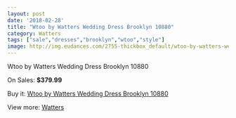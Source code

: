 ```yaml
---
layout: post
date: '2018-02-28'
title: "Wtoo by Watters Wedding Dress Brooklyn 10880"
category: Watters
tags: ["sale","dresses","brooklyn","wtoo","style"]
image: http://img.eudances.com/2755-thickbox_default/wtoo-by-watters-wedding-dress-brooklyn-10880.jpg
---
```

Wtoo by Watters Wedding Dress Brooklyn 10880

On Sales: **$379.99**
<a href="https://www.eudances.com/en/watters/934-wtoo-by-watters-wedding-dress-brooklyn-10880.html"><amp-img layout="responsive" width="600" height="600" src="//img.eudances.com/2755-thickbox_default/wtoo-by-watters-wedding-dress-brooklyn-10880.jpg" alt="Wtoo by Watters Wedding Dress Brooklyn 10880 0" /></a>
<a href="https://www.eudances.com/en/watters/934-wtoo-by-watters-wedding-dress-brooklyn-10880.html"><amp-img layout="responsive" width="600" height="600" src="//img.eudances.com/2756-thickbox_default/wtoo-by-watters-wedding-dress-brooklyn-10880.jpg" alt="Wtoo by Watters Wedding Dress Brooklyn 10880 1" /></a>

Buy it: [Wtoo by Watters Wedding Dress Brooklyn 10880](https://www.eudances.com/en/watters/934-wtoo-by-watters-wedding-dress-brooklyn-10880.html "Wtoo by Watters Wedding Dress Brooklyn 10880")

View more: [Watters](https://www.eudances.com/en/12-watters "Watters")